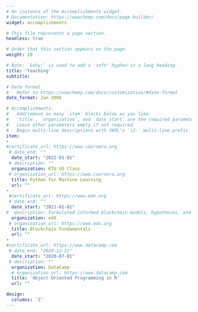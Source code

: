 ```yaml
---
# An instance of the Accomplishments widget.
# Documentation: https://wowchemy.com/docs/page-builder/
widget: accomplishments

# This file represents a page section.
headless: true

# Order that this section appears on the page.
weight: 28

# Note: `&shy;` is used to add a 'soft' hyphen in a long heading.
title: 'Teaching'
subtitle:

# Date format
#   Refer to https://wowchemy.com/docs/customization/#date-format
date_format: Jan 2006

# Accomplishments.
#   Add/remove as many `item` blocks below as you like.
#   `title`, `organization`, and `date_start` are the required parameters.
#   Leave other parameters empty if not required.
#   Begin multi-line descriptions with YAML's `|2-` multi-line prefix.
item:
- 
#certificate_url: https://www.coursera.org
 # date_end: ""
  date_start: "2022-01-01"
 # description: ""
  organization: KTU UG Class
 # organization_url: https://www.coursera.org
  title: Python for Machine Learning
  url: ""
-
 #certificate_url: https://www.edx.org
 # date_end: ""
  date_start: "2021-01-01"
#  description: Formulated informed blockchain models, hypotheses, and use cases.
  organization: edX
 # organization_url: https://www.edx.org
  title: Blockchain Fundamentals
  url: ""
- 
#certificate_url: https://www.datacamp.com
 # date_end: "2020-12-21"
  date_start: "2020-07-01"
 # description: ""
  organization: DataCamp
  # organization_url: https://www.datacamp.com
  title: 'Object-Oriented Programming in R'
  url: ""

design:
  columns: '2' 
---
```

